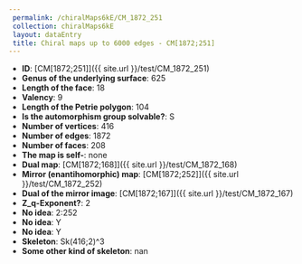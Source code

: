 ```yaml
--- 
 permalink: /chiralMaps6kE/CM_1872_251 
 collection: chiralMaps6kE
 layout: dataEntry
 title: Chiral maps up to 6000 edges - CM[1872;251]
---
```


- **ID**: [CM[1872;251]]({{ site.url }}/test/CM_1872_251)
- **Genus of the underlying surface**: 625
- **Length of the face**: 18
- **Valency**: 9
- **Length of the Petrie polygon**: 104
- **Is the automorphism group solvable?**: S
- **Number of vertices**: 416
- **Number of edges**: 1872
- **Number of faces**: 208
- **The map is self-**: none
- **Dual map**: [CM[1872;168]]({{ site.url }}/test/CM_1872_168)
- **Mirror (enantihomorphic) map**: [CM[1872;252]]({{ site.url }}/test/CM_1872_252)
- **Dual of the mirror image**: [CM[1872;167]]({{ site.url }}/test/CM_1872_167)
- **Z_q-Exponent?**: 2
- **No idea**:  2:252
- **No idea**: Y
- **No idea**: Y
- **Skeleton**: Sk(416;2)^3
- **Some other kind of skeleton**: nan
